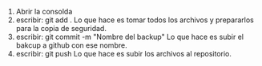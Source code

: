 1. Abrir la consolda
2. escribir: git add .  Lo que hace es tomar todos los archivos y prepararlos para la copia de seguridad.
3. escribir: git commit -m "Nombre del backup"    Lo que hace es subir el bakcup a github con ese nombre.
4. escribir: git push    Lo que hace es subir los archivos al repositorio.


